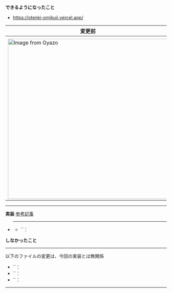 # 
**できるようになったこと**
- https://otenki-omikuji.vercel.app/

| 変更前 | 変更後 |
|--------|--------|
|  |  |
| <img src=".gif" alt="Image from Gyazo" height="500"/> | <img src=".gif" alt="Image from Gyazo" height="500"/> |
____
**実装**
[参考記事]()
- ****
  - ``：

**しなかったこと**
____
以下のファイルの変更は、今回の実装とは無関係
- ``：
- ``：
- ``：
____
